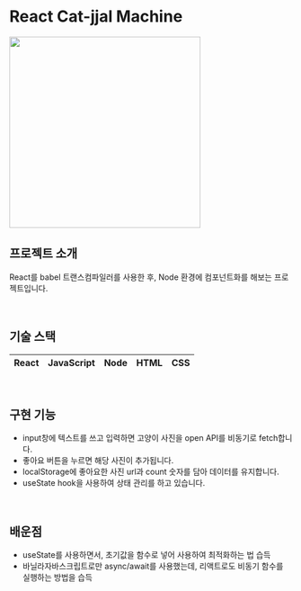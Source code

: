 # React Cat-jjal Machine

<img src = "https://user-images.githubusercontent.com/101693495/182852285-e95ae17f-b6a2-4ef1-9ddd-20a2e63cfb7f.png" width="340px">

<br>

## 프로젝트 소개

React를 babel 트랜스컴파일러를 사용한 후, Node 환경에 컴포넌트화를 해보는 프로젝트입니다.

<br>

## 기술 스택

| React | JavaScript | Node | HTML | CSS |
| :---: | :--------: | :--: | :--: | :-: |

<br>

## 구현 기능

- input창에 텍스트를 쓰고 입력하면 고양이 사진을 open API를 비동기로 fetch합니다.
- 좋아요 버튼을 누르면 해당 사진이 추가됩니다.
- localStorage에 좋아요한 사진 url과 count 숫자를 담아 데이터를 유지합니다.
- useState hook을 사용하여 상태 관리를 하고 있습니다.

<br>

## 배운점

- useState를 사용하면서, 초기값을 함수로 넣어 사용하여 최적화하는 법 습득
- 바닐라자바스크립트로만 async/await를 사용했는데, 리액트로도 비동기 함수를 실행하는 방법을 습득
